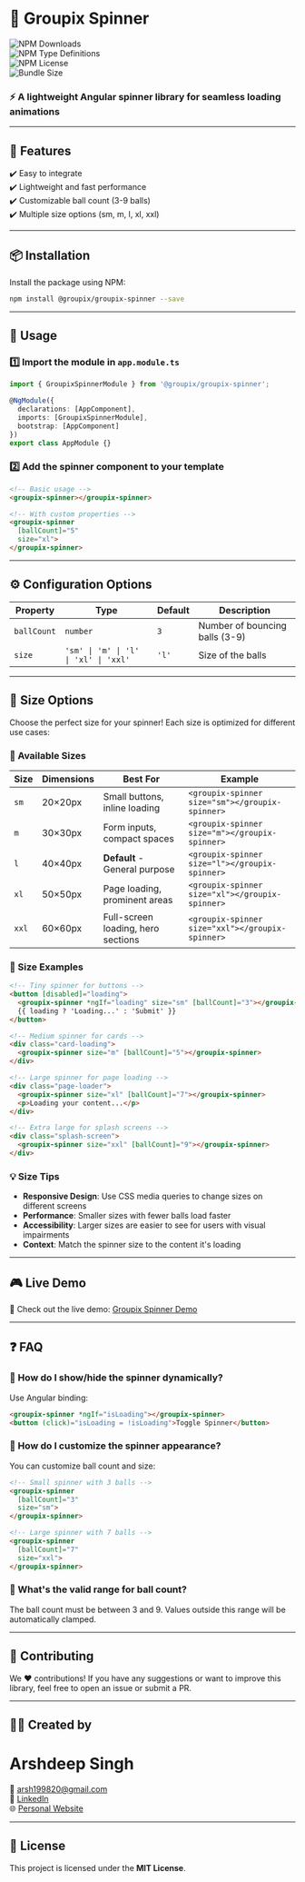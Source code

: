 # 🚀 Groupix Spinner

![NPM Downloads](https://img.shields.io/npm/dm/%40groupix%2Fgroupix-spinner?color=blue&label=Downloads)  
![NPM Type Definitions](https://img.shields.io/npm/types/%40groupix%2Fgroupix-spinner?color=green&label=Type%20Definitions)  
![NPM License](https://img.shields.io/npm/l/%40groupix%2Fgroupix-spinner?color=orange&label=License)  
![Bundle Size](https://img.shields.io/bundlephobia/min/%40groupix%2Fgroupix-spinner?color=red&label=Bundle%20Size)  

### ⚡ A lightweight Angular spinner library for seamless loading animations

---

## 🎯 Features

✔️ Easy to integrate  
✔️ Lightweight and fast performance  
✔️ Customizable ball count (3-9 balls)  
✔️ Multiple size options (sm, m, l, xl, xxl)  

---

## 📦 Installation

Install the package using NPM:

```sh
npm install @groupix/groupix-spinner --save
```

---

## 🚀 Usage

### 1️⃣ Import the module in `app.module.ts`  

```typescript
import { GroupixSpinnerModule } from '@groupix/groupix-spinner';

@NgModule({
  declarations: [AppComponent],
  imports: [GroupixSpinnerModule],
  bootstrap: [AppComponent]
})
export class AppModule {}
```

### 2️⃣ Add the spinner component to your template  

```html
<!-- Basic usage -->
<groupix-spinner></groupix-spinner>

<!-- With custom properties -->
<groupix-spinner 
  [ballCount]="5"
  size="xl">
</groupix-spinner>
```

<!-- 
---
## 🎨 Customization

Modify the styles using CSS:

```css
groupix-spinner {
  display: block;
  width: 50px;
  height: 50px;
  border-radius: 50%;
  border: 5px solid rgba(0, 0, 0, 0.1);
  border-top-color: #3498db;
  animation: spin 1s linear infinite;
}

@keyframes spin {
  0% { transform: rotate(0deg); }
  100% { transform: rotate(360deg); }
}
``` -->

---

## ⚙️ Configuration Options

| Property | Type | Default | Description |
|----------|------|---------|-------------|
| `ballCount` | `number` | `3` | Number of bouncing balls (3-9) |
| `size` | `'sm' \| 'm' \| 'l' \| 'xl' \| 'xxl'` | `'l'` | Size of the balls |

---

## 📏 Size Options

Choose the perfect size for your spinner! Each size is optimized for different use cases:

### 🔸 Available Sizes

| Size | Dimensions | Best For | Example |
|------|------------|----------|---------|
| `sm` | 20×20px | Small buttons, inline loading | `<groupix-spinner size="sm"></groupix-spinner>` |
| `m` | 30×30px | Form inputs, compact spaces | `<groupix-spinner size="m"></groupix-spinner>` |
| `l` | 40×40px | **Default** - General purpose | `<groupix-spinner size="l"></groupix-spinner>` |
| `xl` | 50×50px | Page loading, prominent areas | `<groupix-spinner size="xl"></groupix-spinner>` |
| `xxl` | 60×60px | Full-screen loading, hero sections | `<groupix-spinner size="xxl"></groupix-spinner>` |

### 🎨 Size Examples

```html
<!-- Tiny spinner for buttons -->
<button [disabled]="loading">
  <groupix-spinner *ngIf="loading" size="sm" [ballCount]="3"></groupix-spinner>
  {{ loading ? 'Loading...' : 'Submit' }}
</button>

<!-- Medium spinner for cards -->
<div class="card-loading">
  <groupix-spinner size="m" [ballCount]="5"></groupix-spinner>
</div>

<!-- Large spinner for page loading -->
<div class="page-loader">
  <groupix-spinner size="xl" [ballCount]="7"></groupix-spinner>
  <p>Loading your content...</p>
</div>

<!-- Extra large for splash screens -->
<div class="splash-screen">
  <groupix-spinner size="xxl" [ballCount]="9"></groupix-spinner>
</div>
```

### 💡 Size Tips

- **Responsive Design**: Use CSS media queries to change sizes on different screens
- **Performance**: Smaller sizes with fewer balls load faster
- **Accessibility**: Larger sizes are easier to see for users with visual impairments
- **Context**: Match the spinner size to the content it's loading

---

## 🎮 Live Demo

🚀 Check out the live demo: [Groupix Spinner Demo](https://groupix-spinner.vercel.app/)  

---

## ❓ FAQ

### 🔹 How do I show/hide the spinner dynamically?

Use Angular binding:

```html
<groupix-spinner *ngIf="isLoading"></groupix-spinner>
<button (click)="isLoading = !isLoading">Toggle Spinner</button>
```

### 🔹 How do I customize the spinner appearance?

You can customize ball count and size:

```html
<!-- Small spinner with 3 balls -->
<groupix-spinner 
  [ballCount]="3"
  size="sm">
</groupix-spinner>

<!-- Large spinner with 7 balls -->
<groupix-spinner 
  [ballCount]="7"
  size="xxl">
</groupix-spinner>
```

### 🔹 What's the valid range for ball count?

The ball count must be between 3 and 9. Values outside this range will be automatically clamped.

---

## 🤝 Contributing

We ❤️ contributions! If you have any suggestions or want to improve this library, feel free to open an issue or submit a PR.

---

## 👨‍💻 Created by

# **Arshdeep Singh**

📧 <arsh199820@gmail.com>  
💼 [LinkedIn](https://linkedin.com/in/arshdeepgrover)  
🌐 [Personal Website](https://arshdeepsingh.info)

---

## 📄 License

This project is licensed under the **MIT License**.
